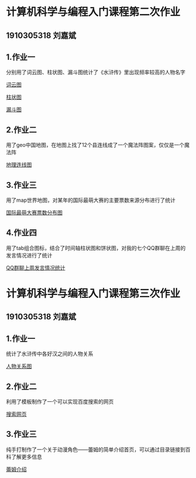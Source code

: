 # 计算机科学与编程入门课程第二次作业
## 1910305318 刘嘉斌
## 1.作业一
分别用了词云图、柱状图、漏斗图统计了《水浒传》里出现频率较高的人物名字

[词云图](https://Gee-rem.github.io/水浒传人物词云.html)

[柱状图](https://Gee-rem.github.io/水浒传人物词频柱状图.html)

[漏斗图](https://Gee-rem.github.io/人物词频漏斗图.html)

## 2.作业二
用了geo中国地图，在地图上找了12个县连线成了一个魔法阵图案，仅仅是一个魔法阵

[地理连线图](https://Gee-rem.github.io/地理连线图.html)

## 3.作业三
用了map世界地图，对某年的国际最萌大赛的主要票数来源分布进行了统计

[国际最萌大赛票数分布图](https://Gee-rem.github.io/世界地图map.html)

## 4.作业四
用了tab组合图标，结合了时间轴柱状图和饼状图，对我的七个QQ群聊在上周的发言情况进行了统计

[QQ群聊上周发言情况统计](https://Gee-rem.github.io/组合图表.html)

# 计算机科学与编程入门课程第三次作业
## 1910305318 刘嘉斌
## 1.作业一
统计了水浒传中各好汉之间的人物关系

[人物关系图](https://Gee-rem.github.io/水浒传好汉关系图.html)

## 2.作业二
利用了模板制作了一个可以实现百度搜索的网页

[搜索网页](https://Gee-rem.github.io/搜索网页.html)

## 3.作业三
纯手打制作了一个关于动漫角色——蕾姆的简单介绍首页，可以通过目录链接到百科了解更多信息

[蕾姆介绍](https://Gee-rem.github.io/蕾姆介绍.html)


